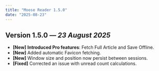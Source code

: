 ```yaml
---
title: "Moose Reader 1.5.0"
date: "2025-08-23"
---
```


## Version 1.5.0 — *23 August 2025*

- **[New]** **Introduced Pro features**: Fetch Full Article and Save Offline.  
- **[New]** Added automatic Favicon fetching.  
- **[New]** Window size and position now persist between sessions.  
- **[Fixed]** Corrected an issue with unread count calculations.  
